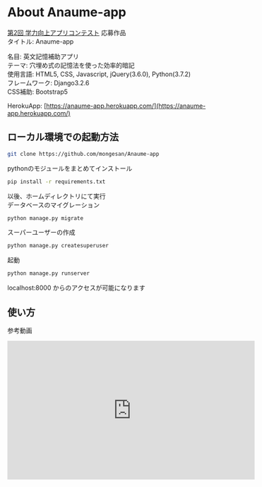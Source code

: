 # About Anaume-app

[第2回 学力向上アプリコンテスト](https://www.gakuryokuup.com/) 応募作品  
タイトル: Anaume-app  

名目: 英文記憶補助アプリ  
テーマ: 穴埋め式の記憶法を使った効率的暗記  
使用言語: HTML5, CSS, Javascript, jQuery(3.6.0), Python(3.7.2)  
フレームワーク: Django3.2.6  
CSS補助: Bootstrap5

HerokuApp: [https://anaume-app.herokuapp.com/](https://anaume-app.herokuapp.com/)    

## ローカル環境での起動方法
```sh
git clone https://github.com/mongesan/Anaume-app
```
pythonのモジュールをまとめてインストール
```sh
pip install -r requirements.txt
```
以後、ホームディレクトリにて実行  
データベースのマイグレーション
```sh
python manage.py migrate
```
スーパーユーザーの作成
```sh
python manage.py createsuperuser
```
起動
```sh
python manage.py runserver
```
localhost:8000 からのアクセスが可能になります

## 使い方
参考動画  
<iframe width="560" height="315" src="https://www.youtube.com/embed/MjxqplKpwmQ" title="YouTube video player" frameborder="0" allow="accelerometer; autoplay; clipboard-write; encrypted-media; gyroscope; picture-in-picture" allowfullscreen></iframe>


[comment]: <> (## 開発後記)

[comment]: <> (このアプリの開発には2か月以上を要し、実用的なアプリを目指して開発することの大変さを学びました。)

[comment]: <> (経験の浅いWebアプリ開発が難しいのはもちろん、 デザインと機能面の両方を考えながら一人で開発をすると、どうしても手が回らず実装できない部分が出てしまいます。  )

[comment]: <> (同時に、世に出回っている便利なツールには、多くの人の努力があることを実感しました。)

[comment]: <> (しかし、既に存在するアプリと同じ完成度のものを  )

[comment]: <> (考案・開発: 坂本 俊一朗 &#40;早稲田大学高等学院 1年&#41;)